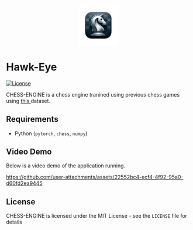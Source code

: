 <div align="center">
  <img src="logo.png" alt=" " width="22%">
</div>

# Hawk-Eye

[![License](http://img.shields.io/badge/license-MIT-blue.svg)](https://github.com/natisitotaw/Hawk-Eye-/blob/main/LICENSE)

CHESS-ENGINE is a chess engine tranined using previous chess games using [this ](https://database.lichess.org/) dataset.



## Requirements

- Python (`pytorch`, `chess`, `numpy`)

## Video Demo
Below is a video demo of the application running.

https://github.com/user-attachments/assets/22552bc4-ecf4-4f92-95a0-d60fd2ea9445


## License

CHESS-ENGINE is licensed under the MIT License - see the `LICENSE` file for details


